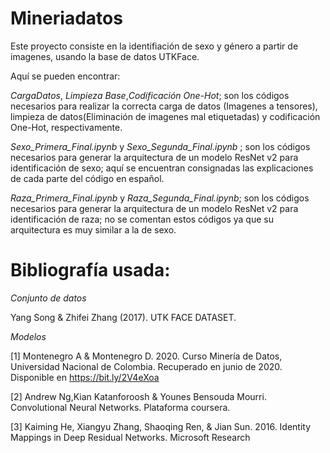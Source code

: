 # Mineriadatos

Este proyecto consiste en la identifiación de sexo y género a partir de imagenes, usando la base de datos UTKFace. 

Aquí se pueden encontrar: 

*CargaDatos*, *Limpieza Base*,*Codificación One-Hot*; son los códigos necesarios para realizar la correcta carga de datos (Imagenes a tensores), limpieza de datos(Eliminación de imagenes mal etiquetadas) y codificación One-Hot, respectivamente.  

*Sexo_Primera_Final.ipynb* y *Sexo_Segunda_Final.ipynb* ; son los códigos necesarios para generar la arquitectura de un modelo ResNet v2 para identificación de sexo; aquí se encuentran consignadas las explicaciones de cada parte del código en español. 

*Raza_Primera_Final.ipynb* y *Raza_Segunda_Final.ipynb*; son los códigos necesarios para generar la arquitectura de un modelo ResNet v2 para identificación de raza; no se comentan estos códigos ya que su arquitectura es muy similar a la de sexo. 

# Bibliografía usada: 

*Conjunto de datos* 

Yang Song & Zhifei Zhang (2017). UTK FACE DATASET.

*Modelos* 

[1] Montenegro A & Montenegro D. 2020. Curso Minería de Datos, Universidad Nacional de Colombia. Recuperado en junio de 2020. Disponible en https://bit.ly/2V4eXoa 

[2] Andrew Ng,Kian Katanforoosh & Younes Bensouda Mourri. Convolutional Neural Networks. Plataforma coursera.

[3] Kaiming He, Xiangyu Zhang, Shaoqing Ren, & Jian Sun. 2016. Identity Mappings in Deep Residual Networks. Microsoft Research

 
 



